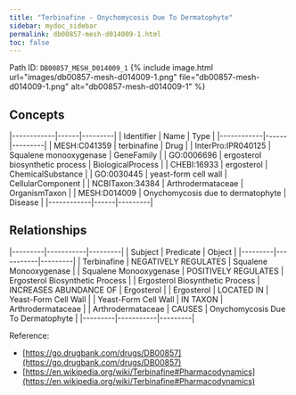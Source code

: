```yaml
---
title: "Terbinafine - Onychomycosis Due To Dermatophyte"
sidebar: mydoc_sidebar
permalink: db00857-mesh-d014009-1.html
toc: false 
---
```



Path ID: `DB00857_MESH_D014009_1`
{% include image.html url="images/db00857-mesh-d014009-1.png" file="db00857-mesh-d014009-1.png" alt="db00857-mesh-d014009-1" %}

## Concepts

|------------|------|---------|
| Identifier | Name | Type    |
|------------|------|---------|
| MESH:C041359 | terbinafine | Drug |
| InterPro:IPR040125 | Squalene monooxygenase | GeneFamily |
| GO:0006696 | ergosterol biosynthetic process | BiologicalProcess |
| CHEBI:16933 | ergosterol | ChemicalSubstance |
| GO:0030445 | yeast-form cell wall | CellularComponent |
| NCBITaxon:34384 | Arthrodermataceae | OrganismTaxon |
| MESH:D014009 | Onychomycosis due to dermatophyte | Disease |
|------------|------|---------|

## Relationships

|---------|-----------|---------|
| Subject | Predicate | Object  |
|---------|-----------|---------|
| Terbinafine | NEGATIVELY REGULATES | Squalene Monooxygenase |
| Squalene Monooxygenase | POSITIVELY REGULATES | Ergosterol Biosynthetic Process |
| Ergosterol Biosynthetic Process | INCREASES ABUNDANCE OF | Ergosterol |
| Ergosterol | LOCATED IN | Yeast-Form Cell Wall |
| Yeast-Form Cell Wall | IN TAXON | Arthrodermataceae |
| Arthrodermataceae | CAUSES | Onychomycosis Due To Dermatophyte |
|---------|-----------|---------|

Reference: 
  - [https://go.drugbank.com/drugs/DB00857](https://go.drugbank.com/drugs/DB00857)
  - [https://en.wikipedia.org/wiki/Terbinafine#Pharmacodynamics](https://en.wikipedia.org/wiki/Terbinafine#Pharmacodynamics)
